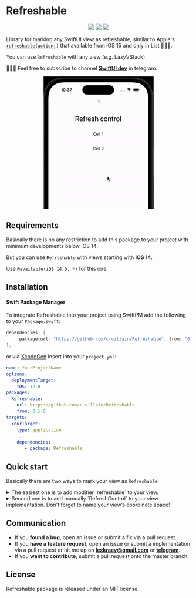 # Refreshable

<p align="center">
     <img src="https://img.shields.io/badge/release-0.1.0-blue" />
    <img src="https://img.shields.io/badge/platform-IOS-blue" />
     <img src="https://img.shields.io/badge/license-MIT-blue" />
</p>

Library for marking any SwiftUI view as refreshable, similar to Apple's [```refreshable(action:)```](https://developer.apple.com/documentation/swiftui/view/refreshable(action:)) that available from iOS 15 and only in List 🤷🏼‍♂️.

You can use `Refreshable` with any view (e.g. LazyVStack). 

👨🏻‍💻 Feel free to subscribe to channel **[SwiftUI dev](https://t.me/swiftui_dev)** in telegram.

  <p align="center">
  <img src="demo/demo.gif" alt="" width="300">
  </p>

## Requirements

Basically there is no any restriction to add this package to your project with minimum developments below iOS 14. 

But you can use `Refreshable` with views starting with **iOS 14**. 

Use `@available(iOS 14.0, *)` for this one.

## Installation

#### Swift Package Manager

To integrate Refreshable into your project using SwiftPM add the following to your `Package.swift`:

```swift
dependencies: [
    .package(url: "https://github.com/c-villain/Refreshable", from: "0.1.0"),
],
```

or via [XcodeGen](https://github.com/yonaskolb/XcodeGen) insert into your `project.yml`:

```yaml
name: YourProjectName
options:
  deploymentTarget:
    iOS: 12.0
packages:
  Refreshable:
    url: https://github.com/c-villain/Refreshable
    from: 0.1.0
targets:
  YourTarget:
    type: application
    ...
    dependencies:
       - package: Refreshable
```

## Quick start

Basically there are two ways to mark your view as `Refreshable`.

<details>
  <summary>The easiest one is to add modifier `refreshable` to your view.</summary>
  
```swift
import Refreshable

struct YourView: View {
    
    var body: some View {
        ScrollView {
            LazyVStack {
                ...
            }
            .refreshable {
                // do your work on refresh here
            }
        }
    }
}

```

</details>

<details>
  <summary>Second one is to add manually `RefreshControl` to your view implementation. 
  Don't forget to name your view’s coordinate space!</summary>
  

```swift
import Refreshable

struct YourView: View {
    
    var body: some View {
        ScrollView {
            RefreshControl(coordinateSpace: .named("List")) { // <= HERE
                // do your work on refresh here
            }
            
            LazyVStack {
                ...
            }
        }
        .coordinateSpace(name: "List") // <= DON'T FORGET
    }
}
```

</details>

## Communication

- If you **found a bug**, open an issue or submit a fix via a pull request.
- If you **have a feature request**, open an issue or submit a implementation via a pull request or hit me up on **lexkraev@gmail.com** or **[telegram](https://t.me/lexkraev)**.
- If you **want to contribute**, submit a pull request onto the master branch.

## License

Refreshable package is released under an MIT license.
